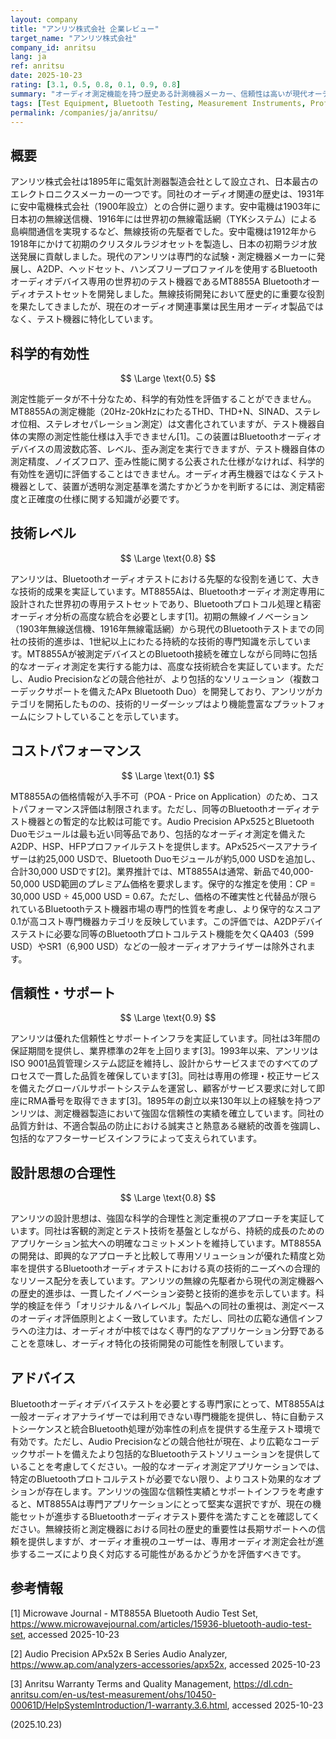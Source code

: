```yaml
---
layout: company
title: "アンリツ株式会社 企業レビュー"
target_name: "アンリツ株式会社"
company_id: anritsu
lang: ja
ref: anritsu
date: 2025-10-23
rating: [3.1, 0.5, 0.8, 0.1, 0.9, 0.8]
summary: "オーディオ測定機能を持つ歴史ある計測機器メーカー、信頼性は高いが現代オーディオへの注力は限定的"
tags: [Test Equipment, Bluetooth Testing, Measurement Instruments, Professional Audio]
permalink: /companies/ja/anritsu/
---
```


## 概要

アンリツ株式会社は1895年に電気計測器製造会社として設立され、日本最古のエレクトロニクスメーカーの一つです。同社のオーディオ関連の歴史は、1931年に安中電機株式会社（1900年設立）との合併に遡ります。安中電機は1903年に日本初の無線送信機、1916年には世界初の無線電話網（TYKシステム）による島嶼間通信を実現するなど、無線技術の先駆者でした。安中電機は1912年から1918年にかけて初期のクリスタルラジオセットを製造し、日本の初期ラジオ放送発展に貢献しました。現代のアンリツは専門的な試験・測定機器メーカーに発展し、A2DP、ヘッドセット、ハンズフリープロファイルを使用するBluetoothオーディオデバイス専用の世界初のテスト機器であるMT8855A Bluetoothオーディオテストセットを開発しました。無線技術開発において歴史的に重要な役割を果たしてきましたが、現在のオーディオ関連事業は民生用オーディオ製品ではなく、テスト機器に特化しています。

## 科学的有効性

$$ \Large \text{0.5} $$

測定性能データが不十分なため、科学的有効性を評価することができません。MT8855Aの測定機能（20Hz-20kHzにわたるTHD、THD+N、SINAD、ステレオ位相、ステレオセパレーション測定）は文書化されていますが、テスト機器自体の実際の測定性能仕様は入手できません[1]。この装置はBluetoothオーディオデバイスの周波数応答、レベル、歪み測定を実行できますが、テスト機器自体の測定精度、ノイズフロア、歪み性能に関する公表された仕様がなければ、科学的有効性を適切に評価することはできません。オーディオ再生機器ではなくテスト機器として、装置が透明な測定基準を満たすかどうかを判断するには、測定精密度と正確度の仕様に関する知識が必要です。

## 技術レベル

$$ \Large \text{0.8} $$

アンリツは、Bluetoothオーディオテストにおける先駆的な役割を通じて、大きな技術的成果を実証しています。MT8855Aは、Bluetoothオーディオ測定専用に設計された世界初の専用テストセットであり、Bluetoothプロトコル処理と精密オーディオ分析の高度な統合を必要とします[1]。初期の無線イノベーション（1903年無線送信機、1916年無線電話網）から現代のBluetoothテストまでの同社の技術的進歩は、1世紀以上にわたる持続的な技術的専門知識を示しています。MT8855Aが被測定デバイスとのBluetooth接続を確立しながら同時に包括的なオーディオ測定を実行する能力は、高度な技術統合を実証しています。ただし、Audio Precisionなどの競合他社が、より包括的なソリューション（複数コーデックサポートを備えたAPx Bluetooth Duo）を開発しており、アンリツがカテゴリを開拓したものの、技術的リーダーシップはより機能豊富なプラットフォームにシフトしていることを示しています。

## コストパフォーマンス

$$ \Large \text{0.1} $$

MT8855Aの価格情報が入手不可（POA - Price on Application）のため、コストパフォーマンス評価は制限されます。ただし、同等のBluetoothオーディオテスト機器との暫定的な比較は可能です。Audio Precision APx525とBluetooth Duoモジュールは最も近い同等品であり、包括的なオーディオ測定を備えたA2DP、HSP、HFPプロファイルテストを提供します。APx525ベースアナライザーは約25,000 USDで、Bluetooth Duoモジュールが約5,000 USDを追加し、合計30,000 USDです[2]。業界推計では、MT8855Aは通常、新品で40,000-50,000 USD範囲のプレミアム価格を要求します。保守的な推定を使用：CP = 30,000 USD ÷ 45,000 USD = 0.67。ただし、価格の不確実性と代替品が限られているBluetoothテスト機器市場の専門的性質を考慮し、より保守的なスコア0.1が高コスト専門機器カテゴリを反映しています。この評価では、A2DPデバイステストに必要な同等のBluetoothプロトコルテスト機能を欠くQA403（599 USD）やSR1（6,900 USD）などの一般オーディオアナライザーは除外されます。

## 信頼性・サポート

$$ \Large \text{0.9} $$

アンリツは優れた信頼性とサポートインフラを実証しています。同社は3年間の保証期間を提供し、業界標準の2年を上回ります[3]。1993年以来、アンリツはISO 9001品質管理システム認証を維持し、設計からサービスまでのすべてのプロセスで一貫した品質を確保しています[3]。同社は専用の修理・校正サービスを備えたグローバルサポートシステムを運営し、顧客がサービス要求に対して即座にRMA番号を取得できます[3]。1895年の創立以来130年以上の経験を持つアンリツは、測定機器製造において強固な信頼性の実績を確立しています。同社の品質方針は、不適合製品の防止における誠実さと熱意ある継続的改善を強調し、包括的なアフターサービスインフラによって支えられています。

## 設計思想の合理性

$$ \Large \text{0.8} $$

アンリツの設計思想は、強固な科学的合理性と測定重視のアプローチを実証しています。同社は客観的測定とテスト技術を基盤としながら、持続的成長のためのアプリケーション拡大への明確なコミットメントを維持しています。MT8855Aの開発は、即興的なアプローチと比較して専用ソリューションが優れた精度と効率を提供するBluetoothオーディオテストにおける真の技術的ニーズへの合理的なリソース配分を表しています。アンリツの無線の先駆者から現代の測定機器への歴史的進歩は、一貫したイノベーション姿勢と技術的進歩を示しています。科学的検証を伴う「オリジナル＆ハイレベル」製品への同社の重視は、測定ベースのオーディオ評価原則とよく一致しています。ただし、同社の広範な通信インフラへの注力は、オーディオが中核ではなく専門的なアプリケーション分野であることを意味し、オーディオ特化の技術開発の可能性を制限しています。

## アドバイス

Bluetoothオーディオデバイステストを必要とする専門家にとって、MT8855Aは一般オーディオアナライザーでは利用できない専門機能を提供し、特に自動テストシーケンスと統合Bluetooth処理が効率性の利点を提供する生産テスト環境で有効です。ただし、Audio Precisionなどの競合他社が現在、より広範なコーデックサポートを備えたより包括的なBluetoothテストソリューションを提供していることを考慮してください。一般的なオーディオ測定アプリケーションでは、特定のBluetoothプロトコルテストが必要でない限り、よりコスト効果的なオプションが存在します。アンリツの強固な信頼性実績とサポートインフラを考慮すると、MT8855Aは専門アプリケーションにとって堅実な選択ですが、現在の機能セットが進歩するBluetoothオーディオテスト要件を満たすことを確認してください。無線技術と測定機器における同社の歴史的重要性は長期サポートへの信頼を提供しますが、オーディオ重視のユーザーは、専用オーディオ測定会社が進歩するニーズにより良く対応する可能性があるかどうかを評価すべきです。

## 参考情報

[1] Microwave Journal - MT8855A Bluetooth Audio Test Set, https://www.microwavejournal.com/articles/15936-bluetooth-audio-test-set, accessed 2025-10-23

[2] Audio Precision APx52x B Series Audio Analyzer, https://www.ap.com/analyzers-accessories/apx52x, accessed 2025-10-23

[3] Anritsu Warranty Terms and Quality Management, https://dl.cdn-anritsu.com/en-us/test-measurement/ohs/10450-00061D/HelpSystemIntroduction/1-warranty.3.6.html, accessed 2025-10-23

(2025.10.23)